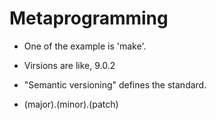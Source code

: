 # Metaprogramming

 - One of the example is 'make'.
  
 - Virsions are like, 9.0.2
 - "Semantic versioning" defines the standard.
 - (major).(minor).(patch)
